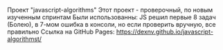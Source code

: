 Проект "javascript-algorithms"
Этот проект - проверочный, по новым изученным спринтам
Были использованны: JS
решил первые 8 задач (Болею), в 7-мом ошибка в консоли, но если проверить вручную, все правильно
Ссылка на GitHub Pages: https://dexnv.github.io/javascript-algorithmst/